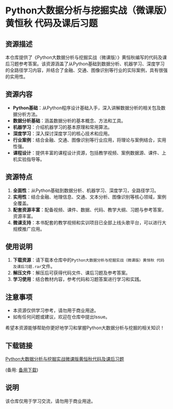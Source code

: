 # Python大数据分析与挖掘实战（微课版）黄恒秋 代码及课后习题

## 资源描述

本仓库提供了《Python大数据分析与挖掘实战（微课版）》黄恒秋编写的代码及课后习题参考答案。该资源涵盖了从Python基础到数据分析、机器学习、深度学习的全路径学习内容，并结合了金融、交通、图像识别等行业的实际案例，具有很强的实用性。

## 资源内容

- **Python基础**：从Python程序设计基础入手，深入讲解数据分析的相关包及数据分析方法。
- **数据分析基础**：涵盖数据分析的基本概念、方法和工具。
- **机器学习**：介绍机器学习的基本原理和常用算法。
- **深度学习**：深入探讨深度学习的核心技术和应用。
- **行业案例**：结合金融、交通、图像识别等行业应用，将理论与案例结合，实用性强。
- **课程设计**：提供丰富的课程设计资源，包括教学视频、案例数据源、课件、上机实验指导等。

## 资源特点

1. **全面性**：从Python基础到数据分析、机器学习、深度学习，全路径学习。
2. **实用性**：结合金融、地理信息、交通、文本分析、图像识别等核心领域，案例全覆盖。
3. **配套资源丰富**：配备视频、课件、数据、代码、教学大纲、习题与参考答案，资源丰富。
4. **微课支持**：本书配套的教学视频和实训项目已全部上线头歌平台，可以进行大规模推广应用。

## 使用说明

1. **下载资源**：请下载本仓库中的`Python大数据分析与挖掘实战（微课版）黄恒秋 代码及课后习题.rar`文件。
2. **解压文件**：解压后可获得代码文件、课后习题及参考答案。
3. **学习使用**：结合教材内容，参考代码和习题答案进行学习和实践。

## 注意事项

- 本资源仅供学习参考，请勿用于商业用途。
- 如有任何问题或建议，欢迎在仓库中提出Issue。

希望本资源能够帮助你更好地学习和掌握Python大数据分析与挖掘的相关知识！

## 下载链接
[Python大数据分析与挖掘实战微课版黄恒秋代码及课后习题](https://pan.quark.cn/s/d98cfc0617f9) 

(备用: [备用下载](https://pan.baidu.com/s/1aoDCXcTt4UccvGUwVnPLXg?pwd=1234))

## 说明

该仓库仅用于学习交流，请勿用于商业用途。

